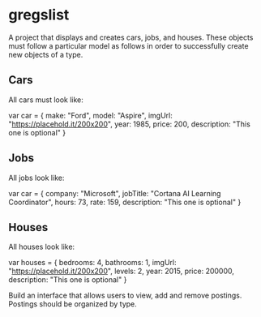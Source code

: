 # gregslist

A project that displays and creates cars, jobs, and houses.
These objects must follow a particular model as follows in order to successfully create new objects of a type.

## Cars
All cars must look like: 

var car = {
  make: "Ford",
  model: "Aspire",
  imgUrl: "https://placehold.it/200x200",
  year: 1985,
  price: 200,
  description: "This one is optional"
}

## Jobs
All jobs look like:

var car = {
  company: "Microsoft",
  jobTitle: "Cortana AI Learning Coordinator",
  hours: 73,
  rate: 159,
  description: "This one is optional"
}

## Houses
All houses look like:

var houses = {
  bedrooms: 4,
  bathrooms: 1,
  imgUrl: "https://placehold.it/200x200",
  levels: 2,
  year: 2015,
  price: 200000,
  description: "This one is optional"
}

Build an interface that allows users to view, add and remove postings. Postings should be organized by type.
